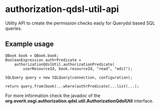 # authorization-qdsl-util-api

Utility API to create the permission checks easly for Querydsl based SQL 
queries.

## Example usage

```
QBook book = QBook.book;
BooleanExpression authrPredicate = 
    authorizationQdslUtil.authorizationPredicate(
        userResourceId, book.resourceId, "read", "edit");

SQLQuery query = new SQLQuery(connection, configuration);

return query.from(book)...where(authrPredicate)...list(...);
```

For more information check the javadoc of the 
__org.everit.osgi.authorization.qdsl.util.AuthorizationQdslUtil__ interface.
